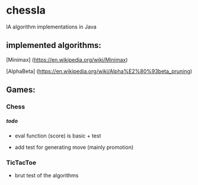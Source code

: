 # chessIa

IA algorithm implementations in Java

## implemented algorithms:

[Minimax] (https://en.wikipedia.org/wiki/Minimax)

[AlphaBeta] (https://en.wikipedia.org/wiki/Alpha%E2%80%93beta_pruning)

## Games:

### Chess

##### todo 


- eval function (score) is basic + test

- add test for generating move (mainly promotion)

### TicTacToe

- brut test of the algorithms